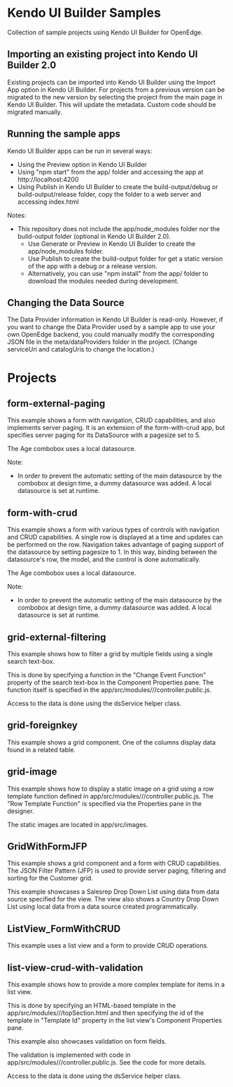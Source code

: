 # Kendo UI Builder Samples

Collection of sample projects using Kendo UI Builder for OpenEdge.

## Importing an existing project into Kendo UI Builder 2.0

Existing projects can be imported into Kendo UI Builder using the Import App option in Kendo UI Builder.
For projects from a previous version can be migrated to the new version by selecting the project from the main page in Kendo UI Builder. This will update the metadata. Custom code should be migrated manually.

## Running the sample apps

Kendo UI Builder apps can be run in several ways:
- Using the Preview option in Kendo UI Builder
- Using "npm start" from the app/ folder and accessing the app at http://localhost:4200
- Using Publish in Kendo UI Builder to create the build-output/debug or build-output/release folder, copy the folder to a web server and accessing index.html

Notes:
* This repository does not include the app/node_modules folder nor the build-output folder (optional in Kendo UI Builder 2.0).
    - Use Generate or Preview in Kendo UI Builder to create the app/node_modules folder.
    - Use Publish to create the build-output folder for get a static version of the app with a debug or a release version.
    - Alternatively, you can use "npm install" from the app/ folder to download the modules needed during development.

## Changing the Data Source

The Data Provider information in Kendo UI Builder is read-only. However, if you want to change the Data Provider used by a sample app to use your own OpenEdge backend, you could manually modify the corresponding JSON file in the meta/dataProviders folder in the project.
(Change serviceUri and catalogUris to change the location.)

# Projects

## form-external-paging

This example shows a form with navigation, CRUD capabilities, and also implements server paging. It is an extension of the form-with-crud app, but specifies server paging for its DataSource
	with a pagesize set to 5.
	
	
The Age combobox uses a local datasource.
	
Note:
- In order to prevent the automatic setting of the main datasource by the combobox at design time, a dummy datasource was added. A local datasource is set at runtime.

## form-with-crud

This example shows a form with various types of controls with navigation and CRUD capabilities.
A single row is displayed at a time and updates can be performed on the row. Navigation takes advantage of paging support of the datasource by setting pagesize to 1. In this way, binding between the datasource's row, the model, and the control is done automatically.
	
The Age combobox uses a local datasource.
	
Note:
- In order to prevent the automatic setting of the main datasource by the combobox at design time, a dummy datasource was added. A local datasource is set at runtime.
  
## grid-external-filtering
	
This example shows how to filter a grid by multiple fields using a single search text-box.
	
This is done by specifying a function in the "Change Event Function" property of the search text-box in the Component Properties pane.
The function itself is specified in the app/src/modules/<module-name>/<view-name>/controller.public.js.

Access to the data is done using the dsService helper class.

## grid-foreignkey 
  
This example shows a grid component. One of the columns display data found in a related table.

## grid-image

This example shows how to display a static image on a grid using a row template function defined in app/src/modules/<module-name>/<view-name>/controller.public.js. The "Row Template Function" is specified via the Properties pane in the designer.

The static images are located in app/src/images.

## GridWithFormJFP

This example shows a grid component and a form with CRUD capabilities.
The JSON Filter Pattern (JFP) is used to provide server paging, filtering and sorting for the Customer grid.
	
This example showcases a Salesrep Drop Down List using data from data source specified for the view.
The view also shows a Country Drop Down List using local data from a data source created programmatically.

## ListView_FormWithCRUD

This example uses a list view and a form to provide CRUD operations.

## list-view-crud-with-validation

This example shows how to provide a more complex template for items in a list view.
	
This is done by specifying an HTML-based template in the app/src/modules/<module-name>/<view-name>/topSection.html and then specifying the id of the template in "Template Id" property in the list view's Component Properties pane.
	
This example also showcases validation on form fields.

The validation is implemented with code in app/src/modules/<module-name>/<view-name>/controller.public.js. See the code for more details.
	
Access to the data is done using the dsService helper class.


